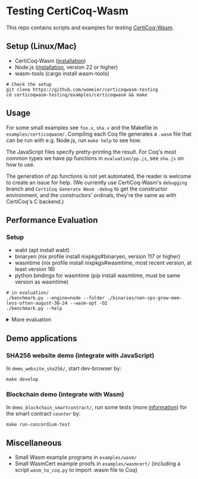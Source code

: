 # Testing CertiCoq-Wasm

This repo contains scripts and examples for testing [CertiCoq-Wasm](https://github.com/womeier/certicoqwasm).

## Setup (Linux/Mac)
- CertiCoq-Wasm ([installation](https://github.com/womeier/certicoqwasm))
- Node.js ([installation](https://nodejs.org/en/download/package-manager), version 22 or higher)
- wasm-tools (cargo install wasm-tools)
```
# Check the setup
git clone https://github.com/womeier/certicoqwasm-testing
cd certicoqwasm-testing/examples/certicoqwasm && make
```

## Usage
For some small examples see `foo.v`, `sha.v` and the Makefile in `examples/certicoqwasm/`.
Compiling each Coq file generates a `.wasm` file that can be run with e.g. Node.js, run `make help` to see how.

The JavaScript files specify pretty-printing the result. For Coq's most common types we have pp functions in `evaluation/pp.js`, see `sha.js` on how to use.

The generation of pp functions is not yet automated, the reader is welcome to create an issue for help.
(We currently use CertiCoq-Wasm's `debugging` branch and `CertiCoq Generate Wasm -debug` to get the constructor environment,
and the constructors' ordinals, they're the same as with CertiCoq's C backend.)

## Performance Evaluation
### Setup
- wabt (apt install wabt)
- binaryen (nix profile install nixpkgs#binaryen, version 117 or higher)
- wasmtime (nix profile install nixpkgs#wasmtime, most recent version, at least version 18)
- python bindings for wasmtime (pip install wasmtime, must be same version as wasmtime)

```
# in evaluation/
./benchmark.py --engine=node --folder ./binaries/non-cps-grow-mem-less-often-august-30-24 --wasm-opt -O2
./benchmark.py --help
```
<details>
<summary> More evaluation </summary>
<br>

### Adding new CertiCoq-Wasm binaries for evaluation
1) Create branch in main repo `benchmarks_<NAME>`
1) Create folder with name `<NAME>` in `./evaluation/binaries/`, put binaries in it
3) Insert folder with short description in `./evaluation/benchmark.py`, possibly update program list
4) Then you can run the benchmark as described above.
5) Add the expected result in file in `./evaluation/results`
6) Run the `./evaluation/sanity-checks.py` script.

### Evaluation of other extraction mechanisms
To evaluate the extraction via Rust (more [information](./evaluation/rust_to_wasm/setup.md)), run the following in `evaluation/rust_to_wasm/`:
```
./benchmark.py --folder ./binaries/unchecked_arith/
```
<br>

To evaluate the extraction via OCaml (more [information](./evaluation/ocaml_to_wasm/setup.md)), run the following in `evaluation/ocaml_to_wasm/`:
```
./benchmark.py --folder ./binaries/
```
<br>

To evaluate the extraction via C and emscripten (more [information](./evaluation/c_to_wasm/setup.md)), run the following in `evaluation/c_to_wasm`:
```
./benchmark.py --folder ./binaries/
```

To evaluate the extraction via Malfunction (more [information](./evaluation/malfunction_to_wasm/setup.md)), run the following in `evaluation/malfunction_to_wasm`:
```
./benchmark.py --folder ./binaries/
```
<br>
</details>

## Demo applications
### SHA256 website demo (integrate with JavaScript)
In `demo_website_sha256/`, start dev-browser by:
```
make develop
```

### Blockchain demo (integrate with Wasm)
In `demo_blockchain_smartcontract/`, run some tests (more [information](./demo_blockchain_smartcontract/)) for the smart contract `counter` by:
```
make run-concordium-test
```

## Miscellaneous
- Small Wasm example programs in `examples/wasm/`
- Small WasmCert example proofs in `examples/wasmcert/` (including a script `wasm_to_coq.py` to import .wasm file to Coq)
